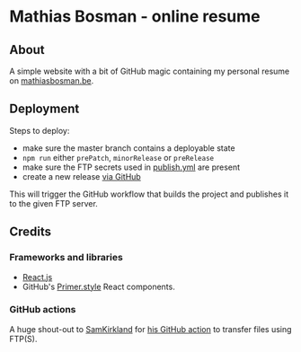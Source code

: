 # Mathias Bosman - online resume

## About

A simple website with a bit of GitHub magic containing my personal resume
on [mathiasbosman.be][link_mathiasbosman_be].

## Deployment

Steps to deploy:

- make sure the master branch contains a deployable state
- `npm run` either `prePatch`, `minorRelease` or `preRelease`
- make sure the FTP secrets used in [publish.yml](.github/workflows/publish.yml) are present
- create a new release [via GitHub][link_github_new_release]

This will trigger the GitHub workflow that builds the project and publishes it to the given FTP
server.

## Credits

### Frameworks and libraries

- [React.js][link_react_js]
- GitHub's [Primer.style][link_primer_style] React components.

### GitHub actions

A huge shout-out to [SamKirkland][link_sam_kirkland] for [his GitHub action][link_github_action] to
transfer files using FTP(S).


[link_mathiasbosman_be]:http://mathiasbosman.be

[link_react_js]:https://reactjs.org/

[link_primer_style]:https://primer.style/

[link_sam_kirkland]:https://github.com/SamKirkland

[link_github_action]:hhttps://github.com/SamKirkland/FTP-Deploy-Action

[link_github_new_release]:https://github.com/mathiasbosman/mathiasbosman.github.io/releases/new